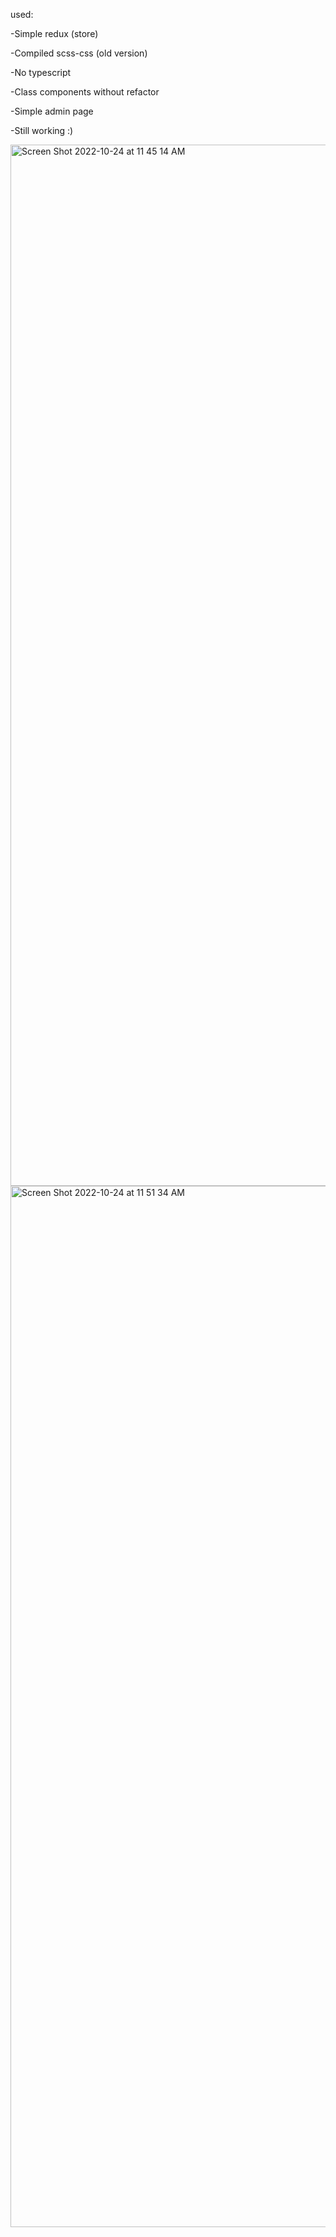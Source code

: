 used: 

  -Simple redux (store)

  -Compiled scss-css (old version)

  -No typescript

  -Class components without refactor

  -Simple admin page

  -Still working :)
  
<img width="1666" alt="Screen Shot 2022-10-24 at 11 45 14 AM" src="https://user-images.githubusercontent.com/27764894/197474954-96e18c7b-5818-44ce-9671-b7ed8d283f76.png">
<img width="1666" alt="Screen Shot 2022-10-24 at 11 51 34 AM" src="https://user-images.githubusercontent.com/27764894/197475203-e3246bf6-d146-4f8b-9d74-2181a9ac6f5d.png">

